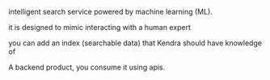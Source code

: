 intelligent search service powered by machine learning (ML).

it is designed to mimic interacting with a human expert

you can add an index (searchable data) that Kendra should have knowledge of

A backend product, you consume it using apis.

